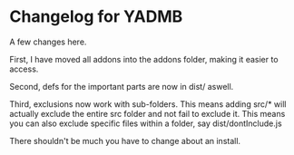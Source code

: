 # Changelog for YADMB

A few changes here.

First, I have moved all addons into the addons folder, making it easier to access.

Second, defs for the important parts are now in dist/ aswell.

Third, exclusions now work with sub-folders. This means adding src/* will actually exclude the entire src folder and not fail to exclude it.
This means you can also exclude specific files within a folder, say dist/dontInclude.js

There shouldn't be much you have to change about an install.